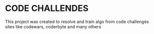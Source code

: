 <h1>CODE CHALLENDES</h1>

This project was created to resolve and train algo from code challenges sites like codewars, coderbyte and many others

